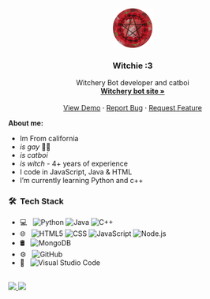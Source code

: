 
<!-- PROJECT LOGO -->
<br />
<p align="center">
  <a href="http://www.witcherybot.xyz/">
    <img src="witcheryWonders PFP.png" alt="Logo" width="80" height="80">
  </a>

  <h3 align="center">Witchie :3</h3>

  <p align="center">
    Witchery Bot developer and catboi
    <br />
    <a href="http://www.witcherybot.xyz/"><strong>Witchery bot site »</strong></a>
    <br />
    <br />
    <a href="http://www.witcherybot.xyz/">View Demo</a>
    ·
    <a href="http://www.witcherybot.xyz/">Report Bug</a>
    ·
    <a href="http://www.witcherybot.xyz/">Request Feature</a>
  </p>
</p>

**About me:**
* Im From california 
* *is gay* 🏳️‍🌈
* *is catboi*
* *is witch* - 4+ years of experience 
* I code in JavaScript, Java & HTML
* I’m currently learning Python and c++

<h3> 🛠 &nbsp;Tech Stack</h3>

- 💻 &nbsp;
  ![Python](https://img.shields.io/badge/-Python-333333?style=flat&logo=python)
  ![Java](https://img.shields.io/badge/-Java-333333?style=flat&logo=Java&logoColor=007396)
  ![C++](https://img.shields.io/badge/-C++-333333?style=flat&logo=C%2B%2B&logoColor=00599C)
- 🌐 &nbsp;
  ![HTML5](https://img.shields.io/badge/-HTML5-333333?style=flat&logo=HTML5)
  ![CSS](https://img.shields.io/badge/-CSS-333333?style=flat&logo=CSS3&logoColor=1572B6)
  ![JavaScript](https://img.shields.io/badge/-JavaScript-333333?style=flat&logo=javascript)
  ![Node.js](https://img.shields.io/badge/-Node.js-333333?style=flat&logo=node.js)
- 🛢 &nbsp;
  ![MongoDB](https://img.shields.io/badge/-MongoDB-333333?style=flat&logo=mongodb)
- ⚙️ &nbsp;
  ![GitHub](https://img.shields.io/badge/-GitHub-333333?style=flat&logo=github)
- 🔧 &nbsp;
  ![Visual Studio Code](https://img.shields.io/badge/-Visual%20Studio%20Code-333333?style=flat&logo=visual-studio-code&logoColor=007ACC)

<br/>

<a href="https://github.com/WITCH4242">
  <img height="180em" src="https://github-readme-stats.vercel.app/api?username=WITCH4242&theme=buefy&show_icons=true" />
  <img height="180em" src="https://github-readme-stats.vercel.app/api/top-langs/?username=WITCH4242&theme=buefy&layout=compact" />
</a>

<br/>


<!---
WITCH4242/WITCH4242 is a ✨ special ✨ repository because its `README.md` (this file) appears on your GitHub profile.
You can click the Preview link to take a look at your changes.
--->
